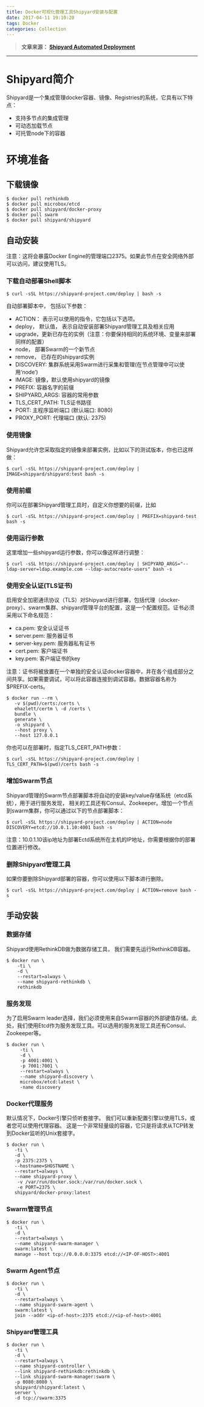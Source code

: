 ```yaml
---
title: Docker可视化管理工具Shipyard安装与配置
date: 2017-04-11 19:10:20
tags: Docker
categories: Collection
---
```

> **文章来源： [Shipyard Automated Deployment](https://shipyard-project.com/docs/deploy/automated/)**

---

# Shipyard简介

Shipyard是一个集成管理docker容器、镜像、Registries的系统，它具有以下特点：

* 支持多节点的集成管理
* 可动态加载节点
* 可托管node下的容器

# 环境准备

## 下载镜像

```
$ docker pull rethinkdb
$ docker pull microbox/etcd
$ docker pull shipyard/docker-proxy
$ docker pull swarm 
$ docker pull shipyard/shipyard
```

## 自动安装

注意：这将会暴露Docker Engine的管理端口2375。如果此节点在安全网络外部可以访问，建议使用TLS。

### 下载自动部署Shell脚本

```
$ curl -sSL https://shipyard-project.com/deploy | bash -s
```

自动部署脚本中， 包括以下参数：
* ACTION： 表示可以使用的指令，它包括以下选项。
* deploy， 默认值， 表示自动安装部署Shipyard管理工具及相关应用
* upgrade，更新已存在的实例（注意：你要保持相同的系统环境、变量来部署同样的配置）
* node， 部署Swarm的一个新节点
* remove， 已存在的shipyard实例
* DISCOVERY: 集群系统采用Swarm进行采集和管理(在节点管理中可以使用‘node’)
* IMAGE: 镜像，默认使用shipyard的镜像
* PREFIX: 容器名字的前缀
* SHIPYARD_ARGS: 容器的常用参数
* TLS_CERT_PATH: TLS证书路径
* PORT: 主程序监听端口 (默认端口: 8080)
* PROXY_PORT: 代理端口 (默认: 2375)

### 使用镜像

Shipyard允许您采取指定的镜像来部署实例，比如以下的测试版本，你也已这样做：

```
$ curl -sSL https://shipyard-project.com/deploy | IMAGE=shipyard/shipyard:test bash -s
```

### 使用前缀

你可以在部署Shipyard管理工具时，自定义你想要的前缀，比如

```
$ curl -sSL https://shipyard-project.com/deploy | PREFIX=shipyard-test bash -s
```

### 使用运行参数

这里增加一些shipyard运行参数，你可以像这样进行调整：

```
$ curl -sSL https://shipyard-project.com/deploy | SHIPYARD_ARGS="--ldap-server=ldap.example.com --ldap-autocreate-users" bash -s
```

### 使用安全认证(TLS证书)

启用安全加密通讯协议（TLS）对Shipyard进行部署，包括代理（docker-proxy）、swarm集群、shipyard管理平台的配置，这是一个配置规范。证书必须采用以下命名规范：

* ca.pem: 安全认证证书
* server.pem: 服务器证书
* server-key.pem: 服务器私有证书
* cert.pem: 客户端证书
* key.pem: 客户端证书的key

注意：证书将被放置在一个单独的安全认证docker容器中，并在各个组成部分之间共享。如果需要调试，可以将此容器连接到调试容器。数据容器名称为$PREFIX-certs。

```
$ docker run --rm \ 
   -v $(pwd)/certs:/certs \ 
   ehazlett/certm \ -d /certs \ 
   bundle \ 
   generate \
   -o shipyard \ 
   --host proxy \ 
   --host 127.0.0.1
```

你也可以在部署时，指定TLS_CERT_PATH参数：

```
$ curl -sSL https://shipyard-project.com/deploy | TLS_CERT_PATH=$(pwd)/certs bash -s
```

### 增加Swarm节点

Shipyard管理的Swarm节点部署脚本将自动的安装key/value存储系统（etcd系统），用于进行服务发现， 相关的工具还有Consul、Zookeeper。增加一个节点到swarm集群，你可以通过以下的节点部署脚本：

```
$ curl -sSL https://shipyard-project.com/deploy | ACTION=node DISCOVERY=etcd://10.0.1.10:4001 bash -s
```

注意：10.0.1.10该ip地址为部署Ectd系统所在主机的IP地址，你需要根据你的部署位置进行修改。

### 删除Shipyard管理工具

如果你要删除Shipyard部署的容器，你可以使用以下脚本进行删除。

```
$ curl -sSL https://shipyard-project.com/deploy | ACTION=remove bash -s
```

## 手动安装

### 数据存储

Shipyard使用RethinkDB做为数据存储工具， 我们需要先运行RethinkDB容器。

```
$ docker run \ 
    -ti \ 
    -d \ 
    --restart=always \ 
    --name shipyard-rethinkdb \ 
    rethinkdb
```

### 服务发现

为了启用Swarm leader选择，我们必须使用来自Swarm容器的外部键值存储。此处，我们使用Etcd作为服务发现工具。可以选用的服务发现工具还有Consul、Zookeeper等。

```
$ docker run \ 
     -ti \ 
     -d \ 
     -p 4001:4001 \ 
     -p 7001:7001 \ 
     --restart=always \ 
     --name shipyard-discovery \ 
     microbox/etcd:latest \
     -name discovery
```

### Docker代理服务

默认情况下，Docker引擎只侦听套接字。 我们可以重新配置引擎以使用TLS，或者您可以使用代理容器。 这是一个非常轻量级的容器，它只是将请求从TCP转发到Docker监听的Unix套接字。

```
$ docker run \ 
   -ti \ 
   -d \ 
   -p 2375:2375 \ 
   --hostname=$HOSTNAME \ 
   --restart=always \ 
   --name shipyard-proxy \ 
    -v /var/run/docker.sock:/var/run/docker.sock \ 
    -e PORT=2375 \ 
   shipyard/docker-proxy:latest
```

### Swarm管理节点

```
$ docker run \ 
   -ti \ 
   -d \ 
   --restart=always \ 
   --name shipyard-swarm-manager \ 
   swarm:latest \ 
   manage --host tcp://0.0.0.0:3375 etcd://<IP-OF-HOST>:4001
```

### Swarm Agent节点

```
$ docker run \ 
   -ti \ 
   -d \ 
   --restart=always \ 
   --name shipyard-swarm-agent \ 
   swarm:latest \ 
   join --addr <ip-of-host>:2375 etcd://<ip-of-host>:4001
```

### Shipyard管理工具

```
$ docker run \ 
   -ti \ 
   -d \ 
   --restart=always \ 
   --name shipyard-controller \ 
   --link shipyard-rethinkdb:rethinkdb \ 
   --link shipyard-swarm-manager:swarm \ 
   -p 8080:8080 \ 
   shipyard/shipyard:latest \ 
   server \ 
   -d tcp://swarm:3375
```